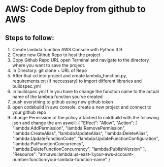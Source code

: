 # AWS: Code Deploy from github to AWS

## Steps to follow:
1. Create lambda function AWS Console with Python 3.9
2. Create new Github Repo to host the project
3. Copy Github Repo URL open Terminal and navigate to the directory where you want to save the project.
4. In Directory: git clone + URL of Repo
5. After that cd into project and create lambda_function.py, requirements.txt (if neccessary) to import different libraries and buildspec.yml
6. In buildspec.yml file you have to change the function name to the actual name of the lambda function you´ve created
7. push everything to github using new github token
8. open codebuild in aws console, create a new project and connect to your github repo
9. change Permission of the policy attached to coldbuild with the following json and change the arn aswell:
{
    "Effect": "Allow",
    "Action": [
        "lambda:AddPermission",
        "lambda:RemovePermission",
        "lambda:CreateAlias",
        "lambda:UpdateAlias",
        "lambda:DeleteAlias",
        "lambda:UpdateFunctionCode",
        "lambda:UpdateFunctionConfiguration",
        "lambda:PutFunctionConcurrency",
        "lambda:DeleteFunctionConcurrency",
        "lambda:PublishVersion"
    ],
    "Resource": "arn:aws:lambda:us-east-1:your-aws-account-number:function:your-lambda-function-name"
}